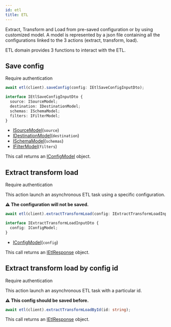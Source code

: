 ```yaml
---
id: etl
title: ETL
---
```


Extract, Transform and Load from pre-saved configuration or by using customized model.
A model is represented by a json file containing all the configurations linked to the 3 actions (extract, transform, load).

ETL domain provides 3 functions to interact with the ETL.

## Save config

<span class="badge badge--warning">Require authentication</span>

```ts
await etl(client).saveConfig(config: IEtlSaveConfigInputDto);
```

```ts
interface IEtlSaveConfigInputDto {
  source: ISourceModel;
  destination: IDestinationModel;
  schemas: ISchemaModel;
  filters: IFilterModel;
}
```

- [ISourceModel](etl-types#isourcemodel)(`source`)
- [IDestinationModel](etl-types#idestinationmodel)(`destination`)
- [ISchemaModel](etl-types#ischemamodel)(`schemas`)
- [IFilterModel](etl-types#ifiltermodel)(`filters`)

This call returns an [IConfigModel](etl-types#iconfigmodel) object.

## Extract transform load

<span class="badge badge--warning">Require authentication</span>

This action launch an asynchronous ETL task using a specific configuration.

**:warning: The configuration will not be saved.**

```ts
await etl(client).extractTransformLoad(config: IExtractTransformLoadInputDto);
```

```ts
interface IExtractTransformLoadInputDto {
  config: IConfigModel;
}
```

- [IConfigModel](etl-types#iconfigmodel)(`config`)

This call returns an [IEtlResponse](etl-types#ietlresponse) object.

## Extract transform load by config id

<span class="badge badge--warning">Require authentication</span>

This action launch an asynchronous ETL task with a particular id.

**:warning: This config should be saved before.**

```ts
await etl(client).extractTransformLoadById(id: string);
```

This call returns an [IEtlResponse](etl-types#ietlresponse) object.
